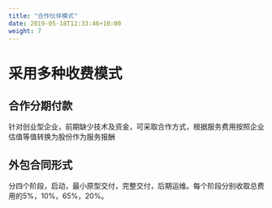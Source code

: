 ```yaml
---
title: "合作伙伴模式"
date: 2019-05-18T12:33:46+10:00
weight: 7
---
```


# 采用多种收费模式
## 合作分期付款

针对创业型企业，前期缺少技术及资金，可采取合作方式，根据服务费用按照企业估值等值转换为股份作为服务报酬

## 外包合同形式

分四个阶段，启动，最小原型交付，完整交付，后期运维。每个阶段分别收取总费用的5%，10%，65%，20%。